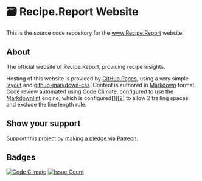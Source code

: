 # 🗃 Recipe.Report Website  

This is the source code repository for the www.Recipe.Report website.  

## About  

The official website of Recipe.Report, providing recipe insights.  

Hosting of this website is provided by [GitHub Pages](https://pages.github.com/), using a very simple [layout](https://github.com/nothingworksright/recipereport_website/blob/master/_layouts/default.html) and [github-markdown-css](https://github.com/sindresorhus/github-markdown-css). Content is authored in [Markdown](https://daringfireball.net/projects/markdown/syntax) format. Code review automated using [Code Climate](https://codeclimate.com/github/nothingworksright/recipereport_website), [configured](https://github.com/nothingworksright/recipereport_website/blob/master/.codeclimate.yml) to use the [Markdownlint](https://github.com/mivok/markdownlint) engine, which is configured[[1](https://github.com/nothingworksright/recipereport_website/blob/master/.mdlrc)][[2](https://github.com/nothingworksright/recipereport_website/blob/master/.mdlstyle.rb)] to allow 2 trailing spaces and exclude the line length rule.

## Show your support  

Support this project by [making a pledge via Patreon](https://www.patreon.com/jmg1138).  

## Badges  

[![Code Climate](https://codeclimate.com/github/nothingworksright/recipereport_website/badges/gpa.svg)](https://codeclimate.com/github/nothingworksright/recipereport_website) [![Issue Count](https://codeclimate.com/github/nothingworksright/recipereport_website/badges/issue_count.svg)](https://codeclimate.com/github/nothingworksright/recipereport_website)  
